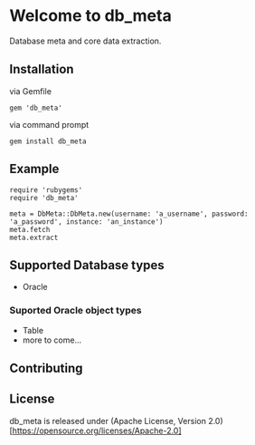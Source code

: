 # Welcome to db_meta
Database meta and core data extraction.

## Installation
via Gemfile
```
gem 'db_meta'
```

via command prompt
```
gem install db_meta
```

## Example
```
require 'rubygems'
require 'db_meta'

meta = DbMeta::DbMeta.new(username: 'a_username', password: 'a_password', instance: 'an_instance')
meta.fetch
meta.extract
```

## Supported Database types
- Oracle

### Suported Oracle object types
- Table
- more to come...

## Contributing

## License
db_meta is released under (Apache License, Version 2.0)[https://opensource.org/licenses/Apache-2.0]
